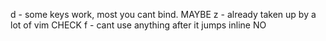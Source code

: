 d - some keys work, most you cant bind. MAYBE
z - already taken up by a lot of vim CHECK
f - cant use anything after it jumps inline NO